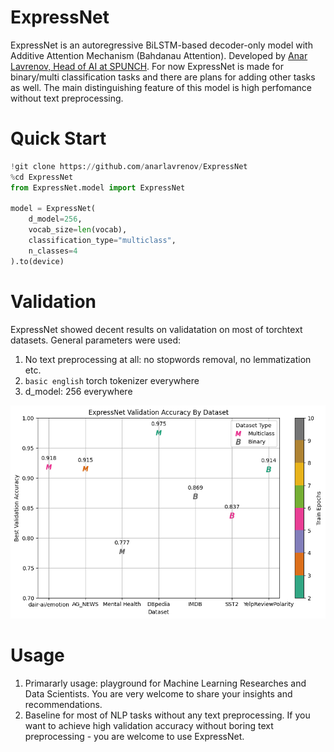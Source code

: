 # ExpressNet

ExpressNet is an autoregressive BiLSTM-based decoder-only model with Additive Attention Mechanism (Bahdanau Attention). 
Developed by [Anar Lavrenov, Head of AI at SPUNCH](https://www.linkedin.com/in/anar-lavrenov/).
For now ExpressNet is made for binary/multi classification tasks and there are plans for adding other tasks as well.
The main distinguishing feature of this model is high perfomance without text preprocessing. 

# Quick Start
```py
!git clone https://github.com/anarlavrenov/ExpressNet
%cd ExpressNet
from ExpressNet.model import ExpressNet

model = ExpressNet(
    d_model=256,
    vocab_size=len(vocab),
    classification_type="multiclass",
    n_classes=4
).to(device)
```


# Validation
ExpressNet showed decent results on validatation on most of torchtext datasets.
General parameters were used:
1. No text preprocessing at all: no stopwords removal, no lemmatization etc.
2. `basic english` torch tokenizer everywhere
3. d_model: 256 everywhere

![image](https://github.com/anarlavrenov/ExpressNet/blob/master/benchmark.png)


# Usage

1. Primararly usage: playground for Machine Learning Researches and Data Scientists. You are very welcome to share your insights and recommendations.
2. Baseline for most of NLP tasks without any text preprocessing. If you want to achieve high validation accuracy without boring text preprocessing - you are welcome to use ExpressNet. 
